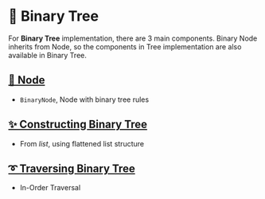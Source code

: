 # 🌵 Binary Tree

For **Binary Tree** implementation, there are 3 main components.
Binary Node inherits from Node, so the components in Tree implementation are also available in Binary Tree.

## [**🌿 Node**](bigtree/node/index.md)
- ``BinaryNode``, Node with binary tree rules

## [**✨ Constructing Binary Tree**](bigtree/binarytree/construct.md)
- From *list*, using flattened list structure

## [**➰ Traversing Binary Tree**](bigtree/utils/iterators.md)
- In-Order Traversal
